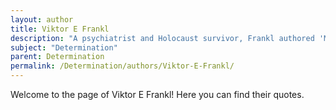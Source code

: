 ```yaml
---
layout: author
title: Viktor E Frankl
description: "A psychiatrist and Holocaust survivor, Frankl authored 'Man's Search for Meaning,' emphasizing the importance of finding purpose and determination even in the face of suffering."
subject: "Determination"
parent: Determination
permalink: /Determination/authors/Viktor-E-Frankl/
---
```


Welcome to the page of Viktor E Frankl! Here you can find their quotes.
